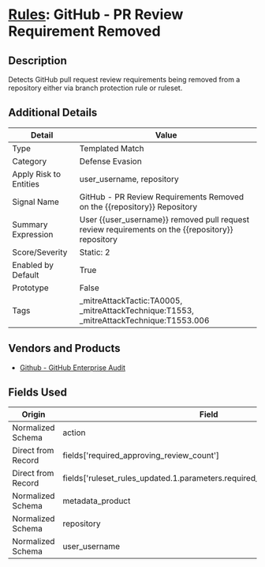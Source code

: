 # [Rules](README.md): GitHub - PR Review Requirement Removed

## Description
Detects GitHub pull request review requirements being removed from a repository either via branch protection rule or ruleset.

## Additional Details
|Detail|Value|
|----|----|
|Type|Templated Match|
|Category|Defense Evasion|
|Apply Risk to Entities|user_username, repository|
|Signal Name|GitHub - PR Review Requirements Removed on the {{repository}} Repository|
|Summary Expression|User {{user_username}}  removed pull request review requirements on the {{repository}} repository|
|Score/Severity|Static: 2|
|Enabled by Default|True|
|Prototype|False|
|Tags|_mitreAttackTactic:TA0005, _mitreAttackTechnique:T1553, _mitreAttackTechnique:T1553.006|
## Vendors and Products
- [Github - GitHub Enterprise Audit](../products/e3c8bd8b-6ed8-4332-944d-d0f5dfc462df.md)


## Fields Used

|Origin|Field|
|----|----|
|Normalized Schema|action|
|Direct from Record|fields['required_approving_review_count']|
|Direct from Record|fields['ruleset_rules_updated.1.parameters.required_approving_review_count']|
|Normalized Schema|metadata_product|
|Normalized Schema|repository|
|Normalized Schema|user_username|


